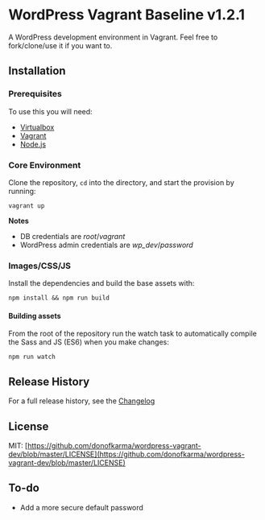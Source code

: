 WordPress Vagrant Baseline v1.2.1
====================

A WordPress development environment in Vagrant. Feel free to fork/clone/use it if you want to.


Installation
---------------------

### Prerequisites

To use this you will need:
- [Virtualbox](https://www.virtualbox.org/)
- [Vagrant](https://www.vagrantup.com/)
- [Node.js](https://nodejs.org/)


### Core Environment

Clone the repository, `cd` into the directory, and start the provision by running:

```shell
vagrant up
```

**Notes**
* DB credentials are _root_/_vagrant_
* WordPress admin credentials are _wp_dev_/_password_

### Images/CSS/JS

Install the dependencies and build the base assets with:

```shell
npm install && npm run build
```


#### Building assets

From the root of the repository run the watch task to automatically compile the Sass and JS (ES6) when you make changes:

```shell
npm run watch
```


Release History
---------------------

For a full release history, see the [Changelog](https://github.com/donofkarma/wordpress-vagrant-dev/blob/master/CHANGELOG.md)


License
---------------------

MIT: [https://github.com/donofkarma/wordpress-vagrant-dev/blob/master/LICENSE](https://github.com/donofkarma/wordpress-vagrant-dev/blob/master/LICENSE)


To-do
---------------------

* Add a more secure default password
